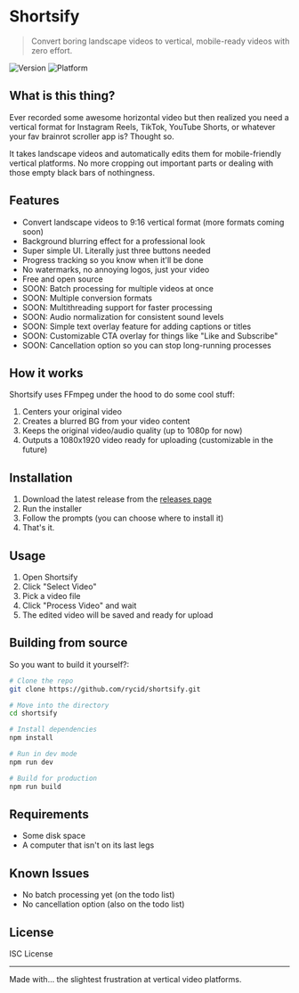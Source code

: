 # Shortsify

> Convert boring landscape videos to vertical, mobile-ready videos with zero effort.

![Version](https://img.shields.io/badge/version-0.0.1-blue)
![Platform](https://img.shields.io/badge/platform-Windows-lightgrey)

## What is this thing?

Ever recorded some awesome horizontal video but then realized you need a vertical format for Instagram Reels, TikTok, YouTube Shorts, or whatever your fav brainrot scroller app is? Thought so.

It takes landscape videos and automatically edits them for mobile-friendly vertical platforms. No more cropping out important parts or dealing with those empty black bars of nothingness.

## Features

- Convert landscape videos to 9:16 vertical format (more formats coming soon)
- Background blurring effect for a professional look
- Super simple UI. Literally just three buttons needed
- Progress tracking so you know when it'll be done
- No watermarks, no annoying logos, just your video
- Free and open source
- SOON: Batch processing for multiple videos at once
- SOON: Multiple conversion formats
- SOON: Multithreading support for faster processing
- SOON: Audio normalization for consistent sound levels
- SOON: Simple text overlay feature for adding captions or titles
- SOON: Customizable CTA overlay for things like "Like and Subscribe"
- SOON: Cancellation option so you can stop long-running processes

## How it works

Shortsify uses FFmpeg under the hood to do some cool stuff:

1. Centers your original video
2. Creates a blurred BG from your video content
3. Keeps the original video/audio quality (up to 1080p for now)
4. Outputs a 1080x1920 video ready for uploading (customizable in the future)

## Installation

1. Download the latest release from the [releases page](https://github.com/rycid/shortsify/releases)
2. Run the installer
3. Follow the prompts (you can choose where to install it)
4. That's it.

## Usage

1. Open Shortsify
2. Click "Select Video"
3. Pick a video file
4. Click "Process Video" and wait
5. The edited video will be saved and ready for upload

## Building from source

So you want to build it yourself?:

```bash
# Clone the repo
git clone https://github.com/rycid/shortsify.git

# Move into the directory
cd shortsify

# Install dependencies
npm install

# Run in dev mode
npm run dev

# Build for production
npm run build
```

## Requirements

- Some disk space
- A computer that isn't on its last legs

## Known Issues

- No batch processing yet (on the todo list)
- No cancellation option (also on the todo list)

## License

ISC License 

---

Made with... the slightest frustration at vertical video platforms.
